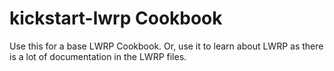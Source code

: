 kickstart-lwrp Cookbook
==================

Use this for a base LWRP Cookbook.  Or, use it to learn about LWRP as there is a lot of documentation in the LWRP files.